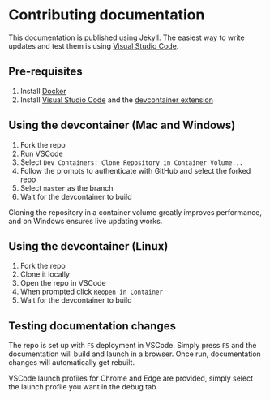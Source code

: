 # Contributing documentation

This documentation is published using Jekyll. The easiest way to write updates and test
them is using [Visual Studio Code](http://code.visualstudio.com/).

## Pre-requisites

1. Install [Docker](https://www.docker.com/get-started/)
2. Install [Visual Studio Code](https://code.visualstudio.com/Download) and the [devcontainer extension](https://marketplace.visualstudio.com/items?itemName=ms-vscode-remote.remote-containers)

## Using the devcontainer (Mac and Windows)

1. Fork the repo
2. Run VSCode
3. Select `Dev Containers: Clone Repository in Container Volume...`
4. Follow the prompts to authenticate with GitHub and select the forked repo
5. Select `master` as the branch
6. Wait for the devcontainer to build

Cloning the repository in a container volume greatly improves performance, and on Windows ensures live updating works.

## Using the devcontainer (Linux)

1. Fork the repo
2. Clone it locally
3. Open the repo in VSCode
4. When prompted click `Reopen in Container`
5. Wait for the devcontainer to build

## Testing documentation changes

The repo is set up with `F5` deployment in VSCode. Simply press `F5` and the documentation will build
and launch in a browser. Once run, documentation changes will automatically get rebuilt.

VSCode launch profiles for Chrome and Edge are provided, simply select the launch profile you want
in the debug tab.